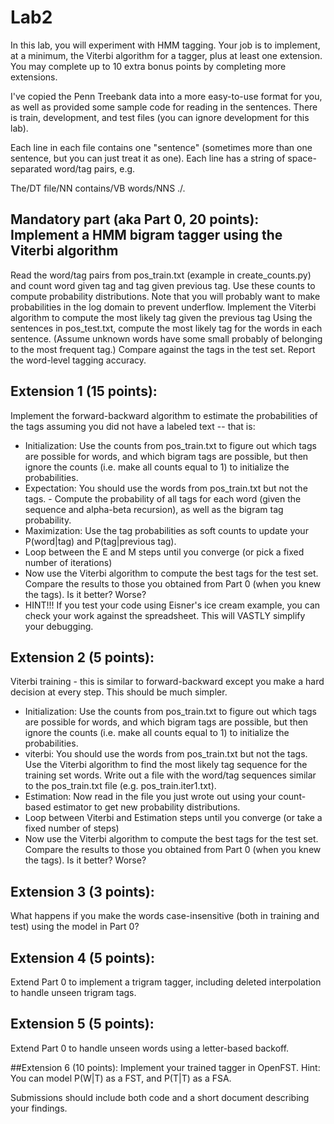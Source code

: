 # Lab2
In this lab, you will experiment with HMM tagging.  Your job is to implement, at a minimum, the Viterbi algorithm for a tagger, plus at least one extension.  You may complete up to 10 extra bonus points by completing more extensions.

I've copied the Penn Treebank data into a more easy-to-use format for you, as well as provided some sample code for reading in the sentences.  There is train, development, and test files (you can ignore development for this lab).


Each line in each file contains one "sentence" (sometimes more than one sentence, but you can just treat it as one).  Each line has a string of space-separated word/tag pairs, e.g.

The/DT file/NN contains/VB words/NNS ./.

## Mandatory part (aka Part 0, 20 points):  Implement a HMM bigram tagger using the Viterbi algorithm

Read the word/tag pairs from pos_train.txt (example in create_counts.py) and count word given tag and tag given previous tag.
Use these counts to compute probability distributions.  Note that you will probably want to make probabilities in the log domain to prevent underflow.
Implement the Viterbi algorithm to compute the most likely tag given the previous tag
Using the sentences in pos_test.txt, compute the most likely tag for the words in each sentence.  (Assume unknown words have some small probably of belonging to the most frequent tag.) Compare against the tags in the test set.  Report the word-level tagging accuracy.

## Extension 1 (15 points):
Implement the forward-backward algorithm to estimate the probabilities of the tags assuming you did not have a labeled text -- that is:
- Initialization: Use the counts from pos_train.txt to figure out which tags are possible for words, and which bigram tags are possible, but then ignore the counts (i.e. make all counts equal to 1) to initialize the probabilities.   
- Expectation: You should use the words from pos_train.txt but not the tags.  - Compute the probability of all tags for each word (given the sequence and alpha-beta recursion), as well as the bigram tag probability.
- Maximization: Use the tag probabilities as soft counts to update your P(word|tag) and P(tag|previous tag).
- Loop between the E and M steps until you converge (or pick a fixed number of iterations)
- Now use the Viterbi algorithm to compute the best tags for the test set.  Compare the results to those you obtained from Part 0 (when you knew the tags).  Is it better?  Worse?
- HINT!!!  If you test your code using Eisner's ice cream example, you can check your work against the spreadsheet.  This will VASTLY simplify your debugging.

## Extension 2 (5 points):
Viterbi training - this is similar to forward-backward except you make a hard decision at every step.  This should be much simpler.
- Initialization: Use the counts from pos_train.txt to figure out which tags are possible for words, and which bigram tags are possible, but then ignore the counts (i.e. make all counts equal to 1) to initialize the probabilities.
- viterbi: You should use the words from pos_train.txt but not the tags.  Use the Viterbi algorithm to find the most likely tag sequence for the training set words.  Write out a file with the word/tag sequences similar to the pos_train.txt file (e.g. pos_train.iter1.txt).
- Estimation: Now read in the file you just wrote out using your count-based estimator to get new probability distributions.
- Loop between Viterbi and Estimation steps until you converge (or take a fixed number of steps)
- Now use the Viterbi algorithm to compute the best tags for the test set.  Compare the results to those you obtained from Part 0 (when you knew the tags).  Is it better?  Worse?

## Extension 3 (3 points):  
What happens if you make the words case-insensitive (both in training and test) using the model in Part 0?

## Extension 4 (5 points):
Extend Part 0 to implement a trigram tagger, including deleted interpolation to handle unseen trigram tags.

## Extension 5 (5 points):
Extend Part 0 to handle unseen words using a letter-based backoff.

##Extension 6 (10 points):
Implement your trained tagger in OpenFST.  Hint: You can model P(W|T) as a FST, and P(T|T) as a FSA.

 Submissions should include both code and a short document describing your findings.
